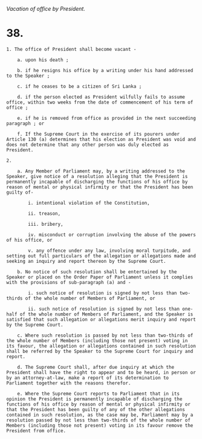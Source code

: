 *Vacation of office by President.*

# 38.

    1. The office of President shall become vacant -

        a. upon his death ;

        b. if he resigns his office by a writing under his hand addressed to the Speaker ;

        c. if he ceases to be a citizen of Sri Lanka ;

        d. if the person elected as President wilfully fails to assume office, within two weeks from the date of commencement of his term of office ;

        e. if he is removed from office as provided in the next succeeding paragraph ; or

        f. If the Supreme Court in the exercise of its pourers under Article 130 (a) determines that his election as President was void and does not determine that any other person was duly elected as President.

    2. 

        a. Any Member of Parliament may, by a writing addressed to the Speaker, give notice of a resolution alleging that the President is permanently incapable of discharging the functions of his office by reason of mental or physical infirmity or that the President has been guilty of-

            i. intentional violation of the Constitution,

            ii. treason,

            iii. bribery,

            iv. misconduct or corruption involving the abuse of the powers of his office, or

            v. any offence under any law, involving moral turpitude, and setting out full particulars of the allegation or allegations made and seeking an inquiry and report thereon by the Supreme Court.

        b. No notice of such resolution shall be entertained by the Speaker or placed on the Order Paper of Parliament unless it complies with the provisions of sub-paragraph (a) and -

            i. such notice of resolution is signed by not less than two-thirds of the whole number of Members of Parliament, or

            ii. such notice of resolution is signed by not less than one-half of the whole number of Members of Parliament, and the Speaker is satisfied that such allegation or allegations merit inquiry and report by the Supreme Court.

        c. Where such resolution is passed by not less than two-thirds of the whole number of Members (including those not present) voting in its favour, the allegation or allegations contained in such resolution shall be referred by the Speaker to the Supreme Court for inquiry and report.

        d. The Supreme Court shall, after due inquiry at which the President shall have the right to appear and to be heard, in person or by an attorney-at-law, make a report of its determination to Parliament together with the reasons therefor.

        e. Where the Supreme Court reports to Parliament that in its opinion the President is permanently incapable of discharging the functions of his office by reason of mental or physical infirmity or that the President has been guilty of any of the other allegations contained in such resolution, as the case may be, Parliament may by a resolution passed by not less than two-thirds of the whole number of Members (including those not present) voting in its favour remove the President from office.